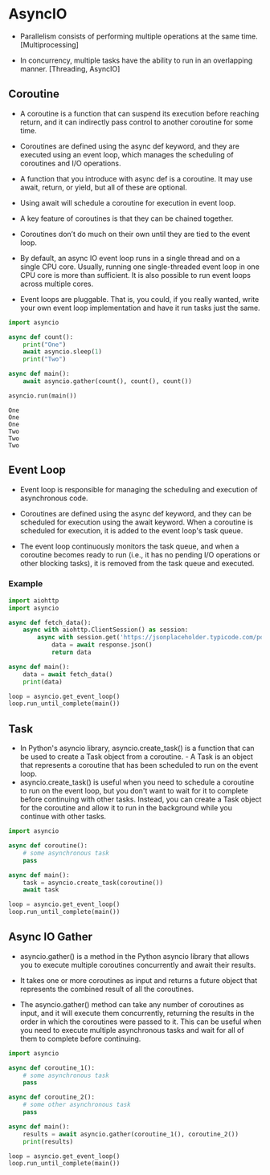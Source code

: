 # AsyncIO

- Parallelism consists of performing multiple operations at the same time. [Multiprocessing]

- In concurrency, multiple tasks have the ability to run in an overlapping manner. [Threading, AsyncIO]

## Coroutine

- A coroutine is a function that can suspend its execution before reaching return, and it can indirectly pass control to another coroutine for some time.

- Coroutines are defined using the async def keyword, and they are executed using an event loop, which manages the scheduling of coroutines and I/O operations.

- A function that you introduce with async def is a coroutine. It may use await, return, or yield, but all of these are optional.

- Using await will schedule a coroutine for execution in event loop.

- A key feature of coroutines is that they can be chained together.

- Coroutines don’t do much on their own until they are tied to the event loop.

- By default, an async IO event loop runs in a single thread and on a single CPU core. Usually, running one single-threaded event loop in one CPU core is more than sufficient. It is also possible to run event loops across multiple cores.

- Event loops are pluggable. That is, you could, if you really wanted, write your own event loop implementation and have it run tasks just the same.

```python
import asyncio

async def count():
    print("One")
    await asyncio.sleep(1)
    print("Two")

async def main():
    await asyncio.gather(count(), count(), count())

asyncio.run(main())
```

```
One
One
One
Two
Two
Two
```

## Event Loop

- Event loop is responsible for managing the scheduling and execution of asynchronous code.

- Coroutines are defined using the async def keyword, and they can be scheduled for execution using the await keyword. When a coroutine is scheduled for execution, it is added to the event loop's task queue.

- The event loop continuously monitors the task queue, and when a coroutine becomes ready to run (i.e., it has no pending I/O operations or other blocking tasks), it is removed from the task queue and executed.

### Example

```python
import aiohttp
import asyncio

async def fetch_data():
    async with aiohttp.ClientSession() as session:
        async with session.get('https://jsonplaceholder.typicode.com/posts/') as response:
            data = await response.json()
            return data

async def main():
    data = await fetch_data()
    print(data)

loop = asyncio.get_event_loop()
loop.run_until_complete(main())
```

## Task

- In Python's asyncio library, asyncio.create_task() is a function that can be used to create a Task object from a coroutine. - A Task is an object that represents a coroutine that has been scheduled to run on the event loop.
- asyncio.create_task() is useful when you need to schedule a coroutine to run on the event loop, but you don't want to wait for it to complete before continuing with other tasks. Instead, you can create a Task object for the coroutine and allow it to run in the background while you continue with other tasks.

```python
import asyncio

async def coroutine():
    # some asynchronous task
    pass

async def main():
    task = asyncio.create_task(coroutine())
    await task

loop = asyncio.get_event_loop()
loop.run_until_complete(main())
```

## Async IO Gather

- asyncio.gather() is a method in the Python asyncio library that allows you to execute multiple coroutines concurrently and await their results.
- It takes one or more coroutines as input and returns a future object that represents the combined result of all the coroutines.

- The asyncio.gather() method can take any number of coroutines as input, and it will execute them concurrently, returning the results in the order in which the coroutines were passed to it. This can be useful when you need to execute multiple asynchronous tasks and wait for all of them to complete before continuing.

```python
import asyncio

async def coroutine_1():
    # some asynchronous task
    pass

async def coroutine_2():
    # some other asynchronous task
    pass

async def main():
    results = await asyncio.gather(coroutine_1(), coroutine_2())
    print(results)

loop = asyncio.get_event_loop()
loop.run_until_complete(main())

```
